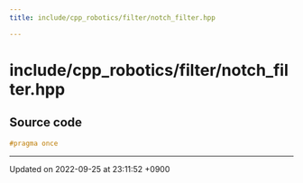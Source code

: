 ```yaml
---
title: include/cpp_robotics/filter/notch_filter.hpp

---
```


# include/cpp_robotics/filter/notch_filter.hpp






## Source code

```cpp
#pragma once
```


-------------------------------

Updated on 2022-09-25 at 23:11:52 +0900
